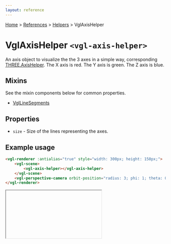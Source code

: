 ```yaml
---
layout: reference
---
```

[Home](..) &gt; [References](.) &gt; [Helpers](.#helpers) &gt; VglAxisHelper
# VglAxisHelper `<vgl-axis-helper>`
An axis object to visualize the the 3 axes in a simple way, corresponding [THREE.AxisHelper](https://threejs.org/docs/index.html#api/helpers/AxisHelper). The X axis is red. The Y axis is green. The Z axis is blue.
## Mixins
See the mixin components below for common properties.
* [VglLineSegments](vgl-line-segments)

## Properties
* `size` - Size of the lines representing the axes.

## Example usage
```html
<vgl-renderer :antialias="true" style="width: 300px; height: 150px;">
    <vgl-scene>
        <vgl-axis-helper></vgl-axis-helper>
    </vgl-scene>
    <vgl-perspective-camera orbit-position="radius: 3; phi: 1; theta: 0.5;"></vgl-perspective-camera>
</vgl-renderer>
```
<div class="vgl-example"><iframe class="vgl-example__content" srcdoc="
    <style>
        body {
            margin: 0;
            overflow: hidden;
        }
        .vgl-canvas {
            height: 100vh;
        }
    </style>
    <vgl-renderer :antialias='true' class='vgl-canvas'>
        <vgl-scene>
            <vgl-axis-helper></vgl-axis-helper>
        </vgl-scene>
        <vgl-perspective-camera orbit-position='radius: 3; phi: 1; theta: 0.5;'></vgl-perspective-camera>
    </vgl-renderer>
    <script src='https://unpkg.com/vue/dist/vue.min.js'></script>
    <script src='https://unpkg.com/three/build/three.min.js'></script>
    <script src='../js/vue-gl.js'></script>
    <script>
        Object.keys(VueGL).forEach(function(name) {
            Vue.component(name, VueGL[name]);
        });
        const vm = new Vue({
            el: '.vgl-canvas'
        });
    </script>
"></iframe></div>
<script src="https://unpkg.com/srcdoc-polyfill@1.0.0/srcdoc-polyfill.min.js"></script>
